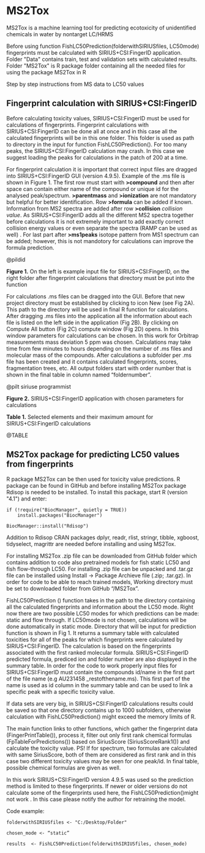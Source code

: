 # MS2Tox
MS2Tox is a machine learning tool for predicting ecotoxicity of unidentified chemicals in water by nontarget LC/HRMS

Before using function FishLC50Prediction(folderwithSIRIUSfiles, LC50mode) fingerprints must be calculated with SIRIUS+CSI:FingerID application.
Folder "Data" contains train, test and validation sets with calculated results. 
Folder "MS2Tox" is R package folder containing all the needed files for using the package MS2Tox in R


Step by step instructions from MS data to LC50 values

## Fingerprint calculation with SIRIUS+CSI:FingerID

Before calculating toxicity values, SIRIUS+CSI:FingerID must be used for calculations of fingerprints. Fingerprint calculations with SIRIUS+CSI:FingerID can be done all at once and in this case all the calculated fingerprints will be in this one folder. This folder  is used as path to directory in the input for function FishLC50Prediction(). For too many peaks, the SIRIUS+CSI:FingerID calculation may crash. In this case we suggest loading the peaks for calculations in the patch of 200 at a time.

For fingerprint calculation it is important that correct input files are dragged into SIRIUS+CSI:FingerID GUI (version 4.9.5). Example of the .ms file is shown in Figure 1. The first row must start with **>compound** and then after space can contain either name of the compound or unique id for the analysed peak/spectrum. **>parentmass** and **>ionization** are not mandatory but helpful for better identification. Row **>formula** can be added if known. Information from MS2 spectra are added after row **>collision** *collision value*. As SIRIUS+CSI:FingerID adds all the different MS2 spectra together before calculations it is not extremely important to add exactly correct collision energy values or even separate the spectra  (RAMP can be used as well) . For last part after **>ms1peaks** isotope pattern from MS1 spectrum can be added; however, this is not mandotory for calculations can improve the formula prediction. 

@pildid

**Figure 1.** On the left is example input file for SIRIUS+CSI:FingerID, on the right folder after fingerprint calculations that directory must be put into the function

For calculations .ms files can be dragged into the GUI. Before that new project directory must be established by clicking to icon New (see Fig 2A). This path to the directory will be used in final R function for calculations. After dragging .ms files into the application all the information about each file is listed on the left side in the application (Fig 2B). By clicking on Compute All button (Fig 2C) compute window (Fig 2D) opens. In this window parameters for calculations can be chosen. In this work for Orbitrap measurements mass deviation 5 ppm was chosen. Calculations may take time from few minutes to hours depending on the number of .ms files and molecular mass of the compounds. After calculations a subfolder per .ms file has been created and it contains calculated fingerprints, scores, fragmentation trees, etc. All output folders start with order number that is shown in the final table in column named “foldernumber”.

@pilt siriuse programmist

**Figure 2.** SIRIUS+CSI:FingerID application with chosen parameters for calculations

**Table 1.** Selected elements and their maximum amount for SIRIUS+CSI:FingerID calculations

@TABLE


## MS2Tox package for predicting LC50 values from fingerprints 

R package MS2Tox can be then used for toxicity value predictions.  R package can be found in GitHub and before installing MS2Tox package Rdisop is needed to be installed. To install this package, start R (version "4.1") and enter:

    if (!require("BiocManager", quietly = TRUE))
        install.packages("BiocManager")

    BiocManager::install("Rdisop")


Addition to Rdisop CRAN packages dplyr, readr, rlist, stringr, tibble, xgboost, tidyselect, magrittr are needed before installing and using MS2Tox. 

For installing MS2Tox .zip file can be downloaded from GitHub folder  which contains addition to code also pretrained models for fish static LC50 and fish flow-through LC50. For installing .zip file can be unpacked and .tar.gz file can be installed using Install -> Package Archieve file (.zip; .tar.gz). In order for code to be able to reach trained models, Working directory must be set to downloaded folder from GitHub  “/MS2Tox”. 

FishLC50Prediction () function takes in the path to the directory containing all the calculated fingerprints and information about the LC50 mode. Right now there are two possible LC50 modes for which predictions can be made: static and flow through. If LC50mode is not chosen, calculations will be done automatically in static mode. Directory that will be input for prediction function is shown in Fig 1. It returns a summary table with calculated toxicities for all of the peaks for which fingerprints were calculated by SIRIUS+CSI:FingerID. The calculation is based on the fingerprints associated with the first ranked molecular formula. SIRIUS+CSI:FingerID predicted formula, prediced ion and folder number are also displayed in the summary table. In order for the code to work properly input files for SIRIUS+CSI:FingerID must contain the compounds id/name in the first part of the file name (e.g AU231458  _restofthename.ms). This first part of the name is used as id column in the summary table and can be used to link a specific peak with a specific toxicity value.

If data sets are very big, in SIRIUS+CSI:FingerID calculations results could be saved so that one directory contains up to 1000 subfolders, otherwise calculation with FishLC50Prediction() might exceed the memory limits of R.

The main function links to other functions, which gather the fingerprint data (FingerPrintTable()), process it, filter out only first rank chemical formulas (FpTableForPredictions()) based on SiriusScore (SiriusScoreRank1()) and calculate the toxicity value. PS! If for spectrum, two formulas are calculated with same SiriusScore, both of them are considered as first rank and in this case two different toxicity values may be seen for one peak/id. In final table, possible chemical formulas are given as well. 

In this work SIRIUS+CSI:FingerID version 4.9.5 was used so the prediction method is limited to these fingerprints. If newer or older versions do not calculate some of the fingerprints used here, the FishLC50Prediction()might not work . In this case please notify the author for retraining the model. 

Code example:

    folderwithSIRIUSfiles <- "C:/Desktop/Folder"

    chosen_mode <- “static”

    results  <- FishLC50Prediction(folderwithSIRIUSfiles, chosen_mode)





